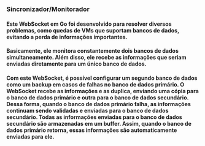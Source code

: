 ### Sincronizador/Monitorador

#### Este WebSocket em Go foi desenvolvido para resolver diversos problemas, como quedas de VMs que suportam bancos de dados, evitando a perda de informações importantes.

#### Basicamente, ele monitora constantemente dois bancos de dados simultaneamente. Além disso, ele recebe as informações que seriam enviadas diretamente para um único banco de dados.

#### Com este WebSocket, é possível configurar um segundo banco de dados como um backup em casos de falhas no banco de dados primário. O WebSocket recebe as informações e as duplica, enviando uma cópia para o banco de dados primário e outra para o banco de dados secundário. Dessa forma, quando o banco de dados primário falha, as informações continuam sendo validadas e enviadas para o banco de dados secundário. Todas as informações enviadas para o banco de dados secundário são armazenadas em um buffer. Assim, quando o banco de dados primário retorna, essas informações são automaticamente enviadas para ele.
